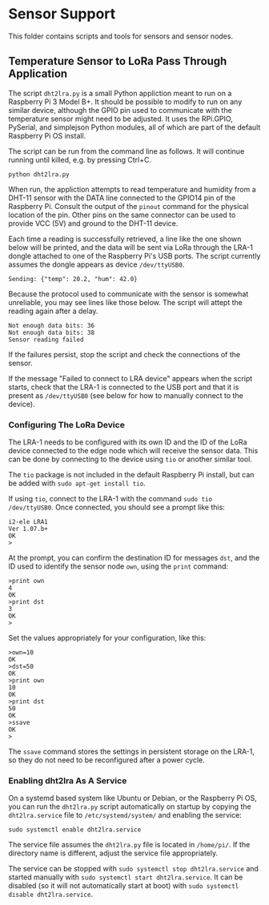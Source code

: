 # Sensor Support

This folder contains scripts and tools for sensors and sensor nodes.

## Temperature Sensor to LoRa Pass Through Application

The script `dht2lra.py` is a small Python appliction meant to run on a
Raspberry Pi 3 Model B+. It should be possible to modify to run on any
similar device, although the GPIO pin used to communicate with the
temperature sensor might need to be adjusted. It uses the RPi.GPIO,
PySerial, and simplejson Python modules, all of which are part of the
default Raspberry Pi OS install.

The script can be run from the command line as follows. It will continue
running until killed, e.g. by pressing Ctrl+C.

```
python dht2lra.py
```

When run, the appliction attempts to read temperature and humidity from
a DHT-11 sensor with the DATA line connected to the GPIO14 pin of the
Raspberry Pi. Consult the output of the `pinout` command for the
physical location of the pin. Other pins on the same connector can be
used to provide VCC (5V) and ground to the DHT-11 device.

Each time a reading is successfully retrieved, a line like the one shown
below will be printed, and the data will be sent via LoRa through the LRA-1
dongle attached to one of the Raspberry Pi's USB ports. The script
currently assumes the dongle appears as device `/dev/ttyUSB0`.

```
Sending: {"temp": 20.2, "hum": 42.0}
```

Because the protocol used to communicate with the sensor is somewhat
unreliable, you may see lines like those below. The script will attept
the reading again after a delay.

```
Not enough data bits: 36
Not enough data bits: 38
Sensor reading failed
```

If the failures persist, stop the script and check the connections of the
sensor.

If the message "Failed to connect to LRA device" appears when the
script starts, check that the LRA-1 is connected to the USB port and that
it is present as `/dev/ttyUSB0` (see below for how to manually connect to
the device).

### Configuring The LoRa Device

The LRA-1 needs to be configured with its own ID and the ID of the LoRa
device connected to the edge node which will receive the sensor data. This
can be done by connecting to the device using `tio` or another similar tool.

The `tio` package is not included in the default Raspberry Pi install, but
can be added with `sudo apt-get install tio`.

If using `tio`, connect to the LRA-1 with the command `sudo tio /dev/ttyUSB0`.
Once connected, you should see a prompt like this:

```
i2-ele LRA1
Ver 1.07.b+
OK
>
```

At the prompt, you can confirm the destination ID for messages `dst`, and
the ID used to identify the sensor node `own`, using the `print` command:

```
>print own
4
OK
>print dst
3
OK
>
```

Set the values appropriately for your configuration, like this:

```
>own=10
OK
>dst=50
OK
>print own
10
OK
>print dst
50
OK
>ssave
OK
>
```

The `ssave` command stores the settings in persistent storage on the LRA-1,
so they do not need to be reconfigured after a power cycle.

### Enabling dht2lra As A Service

On a systemd based system like Ubuntu or Debian, or the Raspberry Pi OS, you
can run the `dht2lra.py` script automatically on startup by copying the
`dht2lra.service` file to `/etc/systemd/system/` and enabling the service:

```
sudo systemctl enable dht2lra.service
```

The service file assumes the `dht2lra.py` file is located in `/home/pi/`. If
the directory name is different, adjust the service file appropriately.

The service can be stopped with `sudo systemctl stop dht2lra.service` and
started manually with `sudo systemctl start dht2lra.service`. It can be
disabled (so it will not automatically start at boot) with
`sudo systemctl disable dht2lra.service`.

